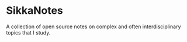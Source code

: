 # SikkaNotes
A collection of open source notes on complex and often interdisciplinary topics that I study.
